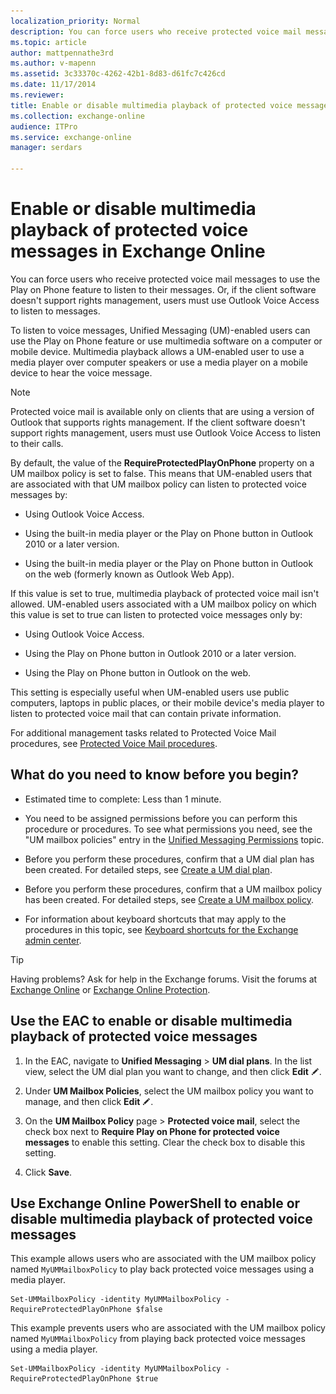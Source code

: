 ```yaml
---
localization_priority: Normal
description: You can force users who receive protected voice mail messages to use the Play on Phone feature to listen to their messages. Or, if the client software doesn't support rights management, users must use Outlook Voice Access to listen to messages.
ms.topic: article
author: mattpennathe3rd
ms.author: v-mapenn
ms.assetid: 3c33370c-4262-42b1-8d83-d61fc7c426cd
ms.date: 11/17/2014
ms.reviewer: 
title: Enable or disable multimedia playback of protected voice messages in Exchange Online
ms.collection: exchange-online
audience: ITPro
ms.service: exchange-online
manager: serdars

---
```


# Enable or disable multimedia playback of protected voice messages in Exchange Online

You can force users who receive protected voice mail messages to use the Play on Phone feature to listen to their messages. Or, if the client software doesn't support rights management, users must use Outlook Voice Access to listen to messages.

To listen to voice messages, Unified Messaging (UM)-enabled users can use the Play on Phone feature or use multimedia software on a computer or mobile device. Multimedia playback allows a UM-enabled user to use a media player over computer speakers or use a media player on a mobile device to hear the voice message.

> [!NOTE]
> Protected voice mail is available only on clients that are using a version of Outlook that supports rights management. If the client software doesn't support rights management, users must use Outlook Voice Access to listen to their calls.

By default, the value of the **RequireProtectedPlayOnPhone** property on a UM mailbox policy is set to false. This means that UM-enabled users that are associated with that UM mailbox policy can listen to protected voice messages by:

- Using Outlook Voice Access.

- Using the built-in media player or the Play on Phone button in Outlook 2010 or a later version.

- Using the built-in media player or the Play on Phone button in Outlook on the web (formerly known as Outlook Web App).

If this value is set to true, multimedia playback of protected voice mail isn't allowed. UM-enabled users associated with a UM mailbox policy on which this value is set to true can listen to protected voice messages only by:

- Using Outlook Voice Access.

- Using the Play on Phone button in Outlook 2010 or a later version.

- Using the Play on Phone button in Outlook on the web.

This setting is especially useful when UM-enabled users use public computers, laptops in public places, or their mobile device's media player to listen to protected voice mail that can contain private information.

For additional management tasks related to Protected Voice Mail procedures, see [Protected Voice Mail procedures](protected-voice-mail-procedures.md).

## What do you need to know before you begin?

- Estimated time to complete: Less than 1 minute.

- You need to be assigned permissions before you can perform this procedure or procedures. To see what permissions you need, see the "UM mailbox policies" entry in the [Unified Messaging Permissions](https://technet.microsoft.com/library/d326c3bc-8f33-434a-bf02-a83cc26a5498.aspx) topic.

- Before you perform these procedures, confirm that a UM dial plan has been created. For detailed steps, see [Create a UM dial plan](../../voice-mail-unified-messaging/connect-voice-mail-system/create-um-dial-plan.md).

- Before you perform these procedures, confirm that a UM mailbox policy has been created. For detailed steps, see [Create a UM mailbox policy](../../voice-mail-unified-messaging/set-up-voice-mail/create-um-mailbox-policy.md).

- For information about keyboard shortcuts that may apply to the procedures in this topic, see [Keyboard shortcuts for the Exchange admin center](../../accessibility/keyboard-shortcuts-in-admin-center.md).

> [!TIP]
> Having problems? Ask for help in the Exchange forums. Visit the forums at [Exchange Online](https://go.microsoft.com/fwlink/p/?linkId=267542) or [Exchange Online Protection](https://go.microsoft.com/fwlink/p/?linkId=285351).

## Use the EAC to enable or disable multimedia playback of protected voice messages

1. In the EAC, navigate to **Unified Messaging** \> **UM dial plans**. In the list view, select the UM dial plan you want to change, and then click **Edit** ![Edit icon](../../media/ITPro_EAC_EditIcon.gif).

2. Under **UM Mailbox Policies**, select the UM mailbox policy you want to manage, and then click **Edit** ![Edit icon](../../media/ITPro_EAC_EditIcon.gif).

3. On the **UM Mailbox Policy** page \> **Protected voice mail**, select the check box next to **Require Play on Phone for protected voice messages** to enable this setting. Clear the check box to disable this setting.

4. Click **Save**.

## Use Exchange Online PowerShell to enable or disable multimedia playback of protected voice messages

This example allows users who are associated with the UM mailbox policy named `MyUMMailboxPolicy` to play back protected voice messages using a media player.

```
Set-UMMailboxPolicy -identity MyUMMailboxPolicy -RequireProtectedPlayOnPhone $false
```

This example prevents users who are associated with the UM mailbox policy named `MyUMMailboxPolicy` from playing back protected voice messages using a media player.

```
Set-UMMailboxPolicy -identity MyUMMailboxPolicy -RequireProtectedPlayOnPhone $true
```
